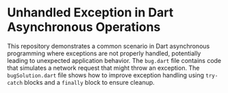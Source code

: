 # Unhandled Exception in Dart Asynchronous Operations

This repository demonstrates a common scenario in Dart asynchronous programming where exceptions are not properly handled, potentially leading to unexpected application behavior.  The `bug.dart` file contains code that simulates a network request that might throw an exception.  The `bugSolution.dart` file shows how to improve exception handling using `try-catch` blocks and a `finally` block to ensure cleanup.
